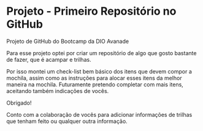 # Projeto - Primeiro Repositório no GitHub
Projeto de GitHub do Bootcamp da DIO Avanade

Para esse projeto optei por criar um repositório de algo que gosto bastante de fazer, que é acampar e trilhas.

Por isso montei um check-list bem básico dos itens que devem compor a mochila, assim como as instruções para alocar esses itens da melhor maneira na mochila. Futuramente pretendo completar com mais itens, aceitando também indicações de vocês.

Obrigado!

Conto com a colaboração de vocês para adicionar informações de trilhas que tenham feito ou qualquer outra informação.

